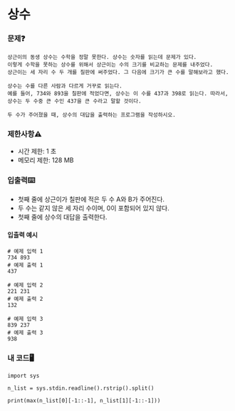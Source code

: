 # 상수

### 문제❓
```
상근이의 동생 상수는 수학을 정말 못한다. 상수는 숫자를 읽는데 문제가 있다. 
이렇게 수학을 못하는 상수를 위해서 상근이는 수의 크기를 비교하는 문제를 내주었다. 
상근이는 세 자리 수 두 개를 칠판에 써주었다. 그 다음에 크기가 큰 수를 말해보라고 했다.

상수는 수를 다른 사람과 다르게 거꾸로 읽는다. 
예를 들어, 734와 893을 칠판에 적었다면, 상수는 이 수를 437과 398로 읽는다. 따라서, 상수는 두 수중 큰 수인 437을 큰 수라고 말할 것이다.

두 수가 주어졌을 때, 상수의 대답을 출력하는 프로그램을 작성하시오.
```

### 제한사항⚠️
* 시간 제한: 1 초
* 메모리 제한: 128 MB

### 입출력⌨️
* 첫째 줄에 상근이가 칠판에 적은 두 수 A와 B가 주어진다. 
* 두 수는 같지 않은 세 자리 수이며, 0이 포함되어 있지 않다.
* 첫째 줄에 상수의 대답을 출력한다.

#### 입출력 예시
```
# 예제 입력 1 
734 893
# 예제 출력 1 
437

# 예제 입력 2 
221 231
# 예제 출력 2 
132

# 예제 입력 3 
839 237
# 예제 출력 3 
938
```

### 내 코드🖥️
```
import sys

n_list = sys.stdin.readline().rstrip().split()

print(max(n_list[0][-1::-1], n_list[1][-1::-1]))
```
